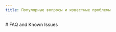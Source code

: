```yaml
---
title: Популярные вопросы и известные проблемы
---
```

<gtranslate-io>
# FAQ and Known Issues
</gtranslate-io>